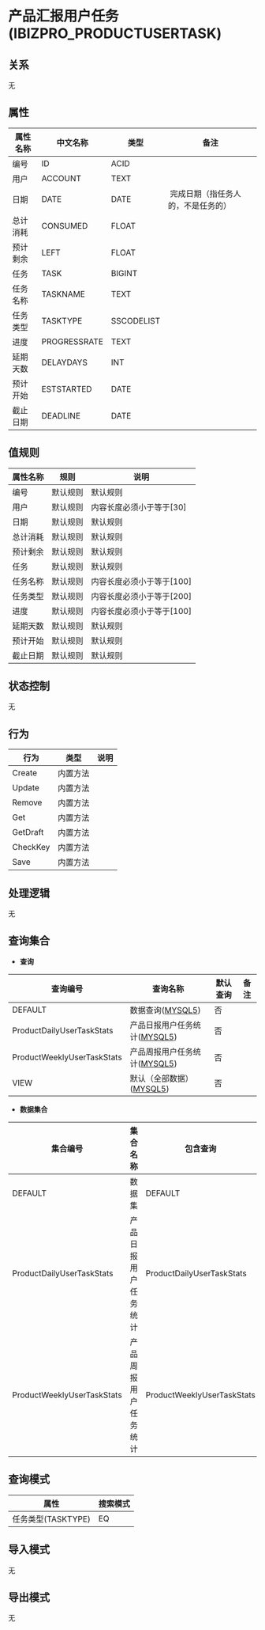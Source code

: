 # 产品汇报用户任务(IBIZPRO_PRODUCTUSERTASK)

  

## 关系
无

## 属性

| 属性名称        |    中文名称    | 类型     |  备注  |
| --------   |------------| -----   |  -------- | 
|编号|ID|ACID|&nbsp;|
|用户|ACCOUNT|TEXT|&nbsp;|
|日期|DATE|DATE|&nbsp;完成日期（指任务人的，不是任务的）|
|总计消耗|CONSUMED|FLOAT|&nbsp;|
|预计剩余|LEFT|FLOAT|&nbsp;|
|任务|TASK|BIGINT|&nbsp;|
|任务名称|TASKNAME|TEXT|&nbsp;|
|任务类型|TASKTYPE|SSCODELIST|&nbsp;|
|进度|PROGRESSRATE|TEXT|&nbsp;|
|延期天数|DELAYDAYS|INT|&nbsp;|
|预计开始|ESTSTARTED|DATE|&nbsp;|
|截止日期|DEADLINE|DATE|&nbsp;|

## 值规则
| 属性名称    | 规则    |  说明  |
| --------   |------------| ----- | 
|编号|默认规则|默认规则|
|用户|默认规则|内容长度必须小于等于[30]|
|日期|默认规则|默认规则|
|总计消耗|默认规则|默认规则|
|预计剩余|默认规则|默认规则|
|任务|默认规则|默认规则|
|任务名称|默认规则|内容长度必须小于等于[100]|
|任务类型|默认规则|内容长度必须小于等于[200]|
|进度|默认规则|内容长度必须小于等于[100]|
|延期天数|默认规则|默认规则|
|预计开始|默认规则|默认规则|
|截止日期|默认规则|默认规则|

## 状态控制

无


## 行为
| 行为    | 类型    |  说明  |
| --------   |------------| ----- | 
|Create|内置方法|&nbsp;|
|Update|内置方法|&nbsp;|
|Remove|内置方法|&nbsp;|
|Get|内置方法|&nbsp;|
|GetDraft|内置方法|&nbsp;|
|CheckKey|内置方法|&nbsp;|
|Save|内置方法|&nbsp;|

## 处理逻辑
无

## 查询集合

* **查询**

| 查询编号 | 查询名称       | 默认查询 |   备注|
| --------  | --------   | --------   | ----- |
|DEFAULT|数据查询([MYSQL5](../../appendix/query_MYSQL5.md#IbzproProductUserTask_Default))|否|&nbsp;|
|ProductDailyUserTaskStats|产品日报用户任务统计([MYSQL5](../../appendix/query_MYSQL5.md#IbzproProductUserTask_ProductDailyUserTaskStats))|否|&nbsp;|
|ProductWeeklyUserTaskStats|产品周报用户任务统计([MYSQL5](../../appendix/query_MYSQL5.md#IbzproProductUserTask_ProductWeeklyUserTaskStats))|否|&nbsp;|
|VIEW|默认（全部数据）([MYSQL5](../../appendix/query_MYSQL5.md#IbzproProductUserTask_View))|否|&nbsp;|

* **数据集合**

| 集合编号 | 集合名称   |  包含查询  | 默认集合 |   备注|
| --------  | --------   | -------- | --------   | ----- |
|DEFAULT|数据集|DEFAULT|是|&nbsp;|
|ProductDailyUserTaskStats|产品日报用户任务统计|ProductDailyUserTaskStats|否|&nbsp;|
|ProductWeeklyUserTaskStats|产品周报用户任务统计|ProductWeeklyUserTaskStats|否|&nbsp;|

## 查询模式
| 属性      |    搜索模式     |
| --------   |------------|
|任务类型(TASKTYPE)|EQ|

## 导入模式
无


## 导出模式
无
